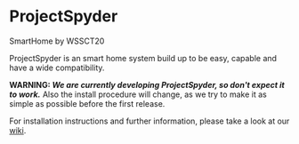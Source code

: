 # ProjectSpyder
SmartHome by WSSCT20

ProjectSpyder is an smart home system build up to be easy, capable and have a wide compatibility.

__WARNING: _We are currently developing ProjectSpyder, so don't expect it to work.___
Also the install procedure will change, as we try to make it as simple as possible before the first release.


For installation instructions and further information, 
please take a look at our [wiki](https://github.com/wssct20/ProjectSpyder/wiki).
